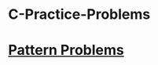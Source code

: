 # C-Practice-Problems

# [Pattern Problems](https://github.com/yashchittora/C-Practice-Problems/tree/main/02-Patterns)